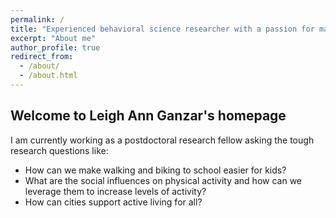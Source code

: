 ```yaml
---
permalink: /
title: "Experienced behavioral science researcher with a passion for making active living easy and desireable for all"
excerpt: "About me"
author_profile: true
redirect_from: 
  - /about/
  - /about.html
---
```


Welcome to Leigh Ann Ganzar's homepage
------
I am currently working as a postdoctoral research fellow asking the tough research questions like:
- How can we make walking and biking to school easier for kids?
- What are the social influences on physical activity and how can we leverage them to increase levels of activity?
- How can cities support active living for all?

